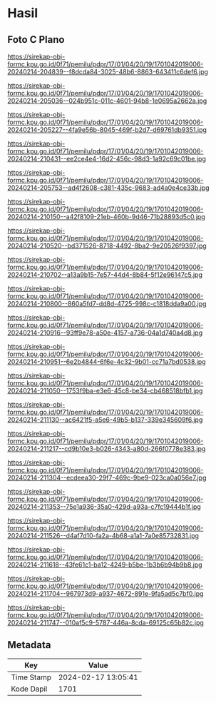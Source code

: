 # Hasil

## Foto C Plano

https://sirekap-obj-formc.kpu.go.id/0f71/pemilu/pdpr/17/01/04/20/19/1701042019006-20240214-204839--f8dcda84-3025-48b6-8863-643411c6def6.jpg

https://sirekap-obj-formc.kpu.go.id/0f71/pemilu/pdpr/17/01/04/20/19/1701042019006-20240214-205036--024b951c-011c-4601-94b8-1e0695a2662a.jpg

https://sirekap-obj-formc.kpu.go.id/0f71/pemilu/pdpr/17/01/04/20/19/1701042019006-20240214-205227--4fa9e56b-8045-469f-b2d7-d69761db9351.jpg

https://sirekap-obj-formc.kpu.go.id/0f71/pemilu/pdpr/17/01/04/20/19/1701042019006-20240214-210431--ee2ce4e4-16d2-456c-98d3-1a92c69c01be.jpg

https://sirekap-obj-formc.kpu.go.id/0f71/pemilu/pdpr/17/01/04/20/19/1701042019006-20240214-205753--ad4f2608-c381-435c-9683-ad4a0e4ce33b.jpg

https://sirekap-obj-formc.kpu.go.id/0f71/pemilu/pdpr/17/01/04/20/19/1701042019006-20240214-210150--a42f8109-21eb-460b-9d46-71b28893d5c0.jpg

https://sirekap-obj-formc.kpu.go.id/0f71/pemilu/pdpr/17/01/04/20/19/1701042019006-20240214-210520--bd371526-8718-4492-8ba2-9e20526f9397.jpg

https://sirekap-obj-formc.kpu.go.id/0f71/pemilu/pdpr/17/01/04/20/19/1701042019006-20240214-210702--a13a9b15-7e57-44d4-8b84-5f12e96147c5.jpg

https://sirekap-obj-formc.kpu.go.id/0f71/pemilu/pdpr/17/01/04/20/19/1701042019006-20240214-210800--860a5fd7-dd8d-4725-998c-c1818dda9a00.jpg

https://sirekap-obj-formc.kpu.go.id/0f71/pemilu/pdpr/17/01/04/20/19/1701042019006-20240214-210916--93ff9e78-a50e-4157-a736-04a1d740a4d8.jpg

https://sirekap-obj-formc.kpu.go.id/0f71/pemilu/pdpr/17/01/04/20/19/1701042019006-20240214-210951--6e2b4844-6f6e-4c32-9b01-cc71a7bd0538.jpg

https://sirekap-obj-formc.kpu.go.id/0f71/pemilu/pdpr/17/01/04/20/19/1701042019006-20240214-211050--1753f9ba-e3e6-45c8-be34-cb468518bfb1.jpg

https://sirekap-obj-formc.kpu.go.id/0f71/pemilu/pdpr/17/01/04/20/19/1701042019006-20240214-211130--ac6421f5-a5e6-49b5-b137-339e345609f6.jpg

https://sirekap-obj-formc.kpu.go.id/0f71/pemilu/pdpr/17/01/04/20/19/1701042019006-20240214-211217--cd9b10e3-b026-4343-a80d-266f0778e383.jpg

https://sirekap-obj-formc.kpu.go.id/0f71/pemilu/pdpr/17/01/04/20/19/1701042019006-20240214-211304--ecdeea30-29f7-469c-9be9-023ca0a056e7.jpg

https://sirekap-obj-formc.kpu.go.id/0f71/pemilu/pdpr/17/01/04/20/19/1701042019006-20240214-211353--75e1a936-35a0-429d-a93a-c7fc19444b1f.jpg

https://sirekap-obj-formc.kpu.go.id/0f71/pemilu/pdpr/17/01/04/20/19/1701042019006-20240214-211526--d4af7d10-fa2a-4b68-a1a1-7a0e85732831.jpg

https://sirekap-obj-formc.kpu.go.id/0f71/pemilu/pdpr/17/01/04/20/19/1701042019006-20240214-211618--43fe61c1-ba12-4249-b5be-1b3b6b94b9b8.jpg

https://sirekap-obj-formc.kpu.go.id/0f71/pemilu/pdpr/17/01/04/20/19/1701042019006-20240214-211704--967973d9-a937-4672-891e-9fa5ad5c7bf0.jpg

https://sirekap-obj-formc.kpu.go.id/0f71/pemilu/pdpr/17/01/04/20/19/1701042019006-20240214-211747--010af5c9-5787-446a-8cda-69125c65b82c.jpg


## Metadata

| Key        | Value               |
| ---------- | ------------------- |
| Time Stamp | 2024-02-17 13:05:41 |
| Kode Dapil | 1701                |



